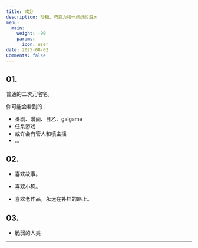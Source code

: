 ```yaml
---
title: 成分
description: 砂糖、巧克力和一点点的泪水
menu:
  main:
    weight: -90
    params:
      icon: user
date: 2025-08-02
Comments: false
---
```

## 01.

普通的二次元宅宅。

你可能会看到的：

- 番剧、漫画、日乙、galgame
- 任系游戏
- 或许会有管人和喷主播
- ...

## 02.

- 喜欢故事。

- 喜欢小狗。

- 喜欢老作品，永远在补档的路上。

## 03.

- 脆弱的人类

---

